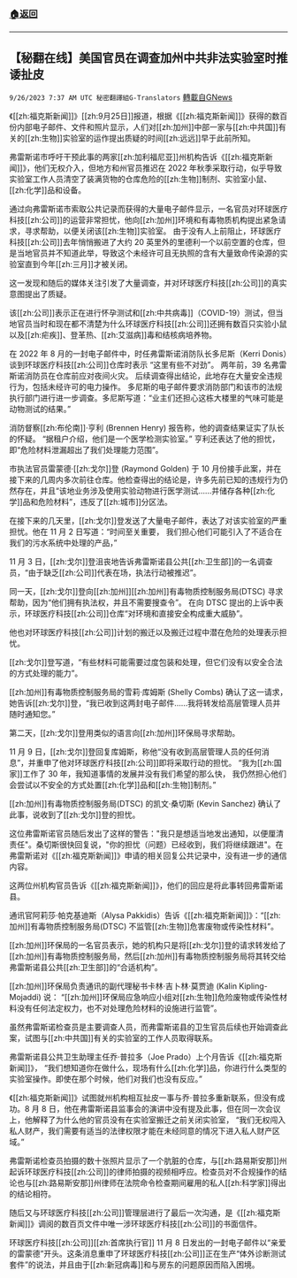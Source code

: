 ###  [:house:返回](README.md)
---


## 【秘翻在线】美国官员在调查加州中共非法实验室时推诿扯皮
`9/26/2023 7:37 AM UTC 秘密翻譯組G-Translators` [轉載自GNews](https://gnews.org/articles/1741694)

《[[zh:福克斯新闻]]》[[zh:9月25日]]报道，根据《[[zh:福克斯新闻]]》获得的数百份内部电子邮件、文件和照片显示，人们对[[zh:加州]]中部一家与[[zh:中共国]]有关的[[zh:生物]]实验室的运作提出质疑的时间[[zh:远远]]早于此前所知。

弗雷斯诺市呼吁干预此事的两家[[zh:加利福尼亚]]州机构告诉《[[zh:福克斯新闻]]》，他们无权介入，但地方和州官员推迟在 2022 年秋季采取行动，似乎导致实验室工作人员清空了装满货物的仓库危险的[[zh:生物]]制剂、实验室小鼠、[[zh:化学]]品和设备。

通过向弗雷斯诺市索取公共记录而获得的大量电子邮件显示，一名官员对环球医疗科技[[zh:公司]]的运营非常担忧，他向[[zh:加州]]环境和有毒物质机构提出紧急请求，寻求帮助，以便关闭该[[zh:生物]]实验室。 由于没有人上前阻止，环球医疗科技[[zh:公司]]去年悄悄搬进了大约 20 英里外的里德利一个以前空置的仓库，但是当地官员并不知道此举，导致这个未经许可且无执照的含有大量致命传染源的实验室直到今年[[zh:三月]]才被关闭。

这一发现和随后的媒体关注引发了大量调查，并对环球医疗科技[[zh:公司]]的真实意图提出了质疑。

该[[zh:公司]]表示正在进行怀孕测试和[[zh:中共病毒]]（COVID-19）测试，但当地官员当时和现在都不清楚为什么环球医疗科技[[zh:公司]]还拥有数百只实验小鼠以及[[zh:疟疾]]、登革热、[[zh:艾滋病]]毒和结核病培养物。

在 2022 年 8 月的一封电子邮件中，时任弗雷斯诺消防队长多尼斯（Kerri Donis）谈到环球医疗科技[[zh:公司]]仓库时表示 “这里有些不对劲”。 两年前，39 名弗雷斯诺消防员在仓库前应对夜间火灾。 后续调查得出结论，此地存在大量安全违规行为，包括未经许可的电力操作。 多尼斯的电子邮件要求消防部门和该市的法规执行部门进行进一步调查。多尼斯写道：“业主们还担心这栋大楼里的气味可能是动物测试的结果。”

消防督察[[zh:布伦南]]·亨利 (Brennen Henry) 报告称，他的调查结果证实了队长的怀疑。 “据租户介绍，他们是一个医学检测实验室。” 亨利还表达了他的担忧，即“危险材料泄漏超出了我们处理能力范围”。

市执法官员雷蒙德·[[zh:戈尔]]登 (Raymond Golden) 于 10 月份接手此案，并在接下来的几周内多次前往仓库。他检查得出的结论是，许多先前已知的违规行为仍然存在，并且“该地业务涉及使用实验动物进行医学测试......并储存各种[[zh:化学]]品和危险材料”，违反了[[zh:城市]]分区法。

在接下来的几天里，[[zh:戈尔]]登发送了大量电子邮件，表达了对该实验室的严重担忧。他在 11 月 2 日写道：“时间至关重要， 我们担心他们可能引入了不适合在我们的污水系统中处理的产品，”

11 月 3 日，[[zh:戈尔]]登沮丧地告诉弗雷斯诺县公共[[zh:卫生部]]的一名调查员，“由于缺乏[[zh:公司]]代表在场，执法行动被推迟”。

同一天，[[zh:戈尔]]登向[[zh:加州]][[zh:加州]]有毒物质控制服务局(DTSC) 寻求帮助，因为“他们拥有执法权，并且不需要搜查令”。 在向 DTSC 提出的上诉中表示，环球医疗科技[[zh:公司]]仓库“对环境和直接安全构成重大威胁”。

他也对环球医疗科技[[zh:公司]]计划的搬迁以及搬迁过程中潜在危险的处理表示担忧。

 [[zh:戈尔]]登写道，“有些材料可能需要过度包装和处理，但它们没有以安全合法的方式处理的能力”。

[[zh:加州]]有毒物质控制服务局的雪莉·库姆斯 (Shelly Combs) 确认了这一请求，她告诉[[zh:戈尔]]登，“我已收到这两封电子邮件……我将转发给高层管理人员并随时通知您。”

第二天，[[zh:戈尔]]登用类似的语言向[[zh:加州]]环保局寻求帮助。

11 月 9 日，[[zh:戈尔]]登回复库姆斯，称他“没有收到高层管理人员的任何消息”，并重申了他对环球医疗科技[[zh:公司]]即将采取行动的担忧。  “我为[[zh:国家]]工作了 30 年，我知道事情的发展并没有我们希望的那么快， 我仍然担心他们会尝试以不安全的方式处置[[zh:化学]]品和[[zh:生物]]制剂。”

[[zh:加州]]有毒物质控制服务局(DTSC) 的凯文·桑切斯 (Kevin Sanchez) 确认了此事，说收到了[[zh:戈尔]]登的担忧。

这位弗雷斯诺官员随后发出了这样的警告："我只是想适当地发出通知，以便厘清责任"。桑切斯很快回复说，"你的担忧（问题）已经收到，我们将继续跟进"。在弗雷斯诺对《[[zh:福克斯新闻]]》申请的相关回复公共记录中，没有进一步的通信内容。

这两位州机构官员告诉《[[zh:福克斯新闻]]》，他们的回应是将此事转回弗雷斯诺县。

通讯官阿莉莎·帕克基迪斯（Alysa Pakkidis）告诉《[[zh:福克斯新闻]]》：“[[zh:加州]]有毒物质控制服务局(DTSC) 不监管[[zh:生物]]危害废物或传染性材料”。

[[zh:加州]]环保局的一名官员表示，她的机构只是将[[zh:戈尔]]登的请求转发给了[[zh:加州]]有毒物质控制服务局，然后[[zh:加州]]有毒物质控制服务局将其转交给弗雷斯诺县公共[[zh:卫生部]]的“合适机构”。

[[zh:加州]]环保局负责通讯的副代理秘书卡林·吉卜林·莫贾迪 (Kalin Kipling-Mojaddi) 说： “[[zh:加州]]环保局应急响应小组对[[zh:生物]]危险废物或传染性材料没有任何法定权力，也不对处理危险材料的设施进行监管”。

虽然弗雷斯诺检查员是主要调查人员，而弗雷斯诺县的卫生官员后续也开始调查此案，试图与[[zh:中共国]]有关的实验室的工作人员取得联系。

弗雷斯诺县公共卫生助理主任乔·普拉多（Joe Prado）上个月告诉《[[zh:福克斯新闻]]》， “我们想知道你在做什么，现场有什么[[zh:化学]]品，你进行什么类型的实验室操作。即使在那个时候，他们对我们也没有反应。”

《[[zh:福克斯新闻]]》试图就州机构相互扯皮一事与乔·普拉多重新联系，但没有成功。8 月 8 日，他在弗雷斯诺县监事会的演讲中没有提及此事，但在同一次会议上，他解释了为什么他的官员没有在实验室搬迁之前关闭实验室， “我们无权闯入私人财产，我们需要有适当的法律权限才能在未经同意的情况下进入私人财产区域。”

弗雷斯诺检查员拍摄的数十张照片显示了一个肮脏的仓库，与[[zh:路易斯安那]]州起诉环球医疗科技[[zh:公司]]的律师拍摄的视频相呼应。检查员对不合规操作的结论也与[[zh:路易斯安那]]州律师在法院命令检查期间雇用的私人[[zh:科学家]]得出的结论相符。

随后又与环球医疗科技[[zh:公司]]管理层进行了最后一次沟通，是《[[zh:福克斯新闻]]》调阅的数百页文件中唯一涉环球医疗科技[[zh:公司]]的书面信件。

环球医疗科技[[zh:公司]][[zh:首席执行官]] 11 月 8 日发出的一封电子邮件以“亲爱的雷蒙德”开头。这条消息重申了环球医疗科技[[zh:公司]]正在生产“体外诊断测试套件”的说法，并且由于[[zh:新冠病毒]]和与房东的问题原因而陷入困境。
